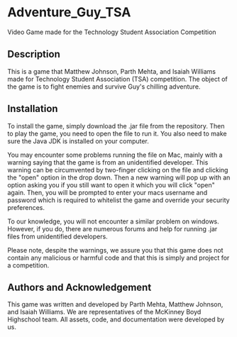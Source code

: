 # Adventure_Guy_TSA
Video Game made for the Technology Student Association Competition

## Description
This is a game that Matthew Johnson, Parth Mehta, and Isaiah Williams made for Technology Student Association (TSA) competition. The object of the game is to fight enemies and survive Guy's chilling adventure.

## Installation
To install the game, simply download the .jar file from the repository. Then to play the game, you need to open the file to run it. You also need to make sure the Java JDK is installed on your computer.

You may encounter some problems running the file on Mac, mainly with a warning saying that the game is from an unidentified developer. This warning can be circumvented by two-finger clicking on the file and clicking the "open" option in the drop down. Then a new warning will pop up with an option asking you if you still want to open it which you will click "open" again. Then, you will be prompted to enter your macs username and password which is required to whitelist the game and override your security preferences. 

To our knowledge, you will not encounter a similar problem on windows. However, if you do, there are numerous forums and help for running .jar files from unidentified developers. 

Please note, despite the warnings, we assure you that this game does not contain any malicious or harmful code and that this is simply and project for a competition.

## Authors and Acknowledgement
This game was written and developed by Parth Mehta, Matthew Johnson, and Isaiah Williams. We are representatives of the McKinney Boyd Highschool team. All assets, code, and documentation were developed by us.
